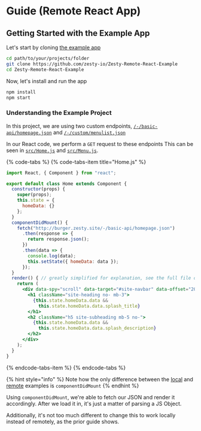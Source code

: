 # Guide \(Remote React App\)

## Getting Started with the Example App

Let's start by cloning [the example app](https://github.com/zesty-io/Zesty-Remote-React-Example)

```bash
cd path/to/your/projects/folder
git clone https://github.com/zesty-io/Zesty-Remote-React-Example
cd Zesty-Remote-React-Example
```

Now, let's install and run the app

```bash
npm install
npm start
```

### Understanding the Example Project

In this project, we are using two custom endpoints, [`/-/basic-api/homepage.json`](https://6c706l48-dev.preview.zestyio.com/-/basic-api/homepage.json) and [`/-/custom/menulist.json`](https://6c706l48-dev.preview.zestyio.com/-/custom/menulist.json)

In our React code, we perform a `GET` request to these endpoints This can be seen in [`src/Home.js`](https://github.com/zesty-io/Zesty-Remote-React-Example/blob/master/src/Home.js) and [`src/Menu.js`](https://github.com/zesty-io/Zesty-Remote-React-Example/blob/master/src/Menu.js).

{% code-tabs %}
{% code-tabs-item title="Home.js" %}
```jsx
import React, { Component } from "react";

export default class Home extends Component {
  constructor(props) {
    super(props);
    this.state = {
      homeData: {}
    };
  }
  componentDidMount() {
    fetch("http://burger.zesty.site/-/basic-api/homepage.json")
      .then(response => {
        return response.json();
      })
      .then(data => {
        console.log(data);
        this.setState({ homeData: data });
      });
  }
  render() { // greatly simplified for explanation, see the full file on Github
    return (
      <div data-spy="scroll" data-target="#site-navbar" data-offset="200">
        <h1 className="site-heading no- mb-3">
          {this.state.homeData.data &&
            this.state.homeData.data.splash_title}
        </h1>
        <h2 className="h5 site-subheading mb-5 no-">
          {this.state.homeData.data &&
            this.state.homeData.data.splash_description}
        </h2>
      </div>
    );
  }
}
```
{% endcode-tabs-item %}
{% endcode-tabs %}

{% hint style="info" %}
Note how the only difference between the [local](local-guide.md#understanding-the-example-project) and [remote](remote-guide.md#understanding-the-example-project) examples is `componentDidMount`
{% endhint %}

Using `componentDidMount`, we're able to fetch our JSON and render it accordingly. After we load it in, it's just a matter of parsing a JS Object.

Additionally, it's not too much different to change this to work locally instead of remotely, as the prior guide shows.

